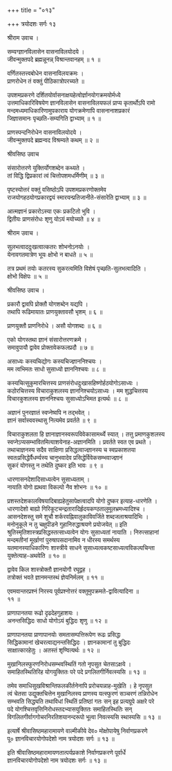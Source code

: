 +++
title = "०१३"

+++
त्रयोदशः सर्गः १३  
  
श्रीराम उवाच ।  
  
सम्यग्ज्ञानविलासेन वासनाविलयोदये ।  
जीवन्मुक्तपदे ब्रह्मन्नूनन्न् विश्रान्तवानहम् ॥ १ ॥  
  
वर्णितस्तत्त्वबोधेन वासनाविलयक्रमः ।  
प्राणरोधेन तं वक्तुं पीठिकात्रोपरच्यते ॥   
  
उपशमप्रकरणे दर्शितयोर्वासनाक्षयहेत्वोर्ज्ञानयोगक्रमयोर्मध्ये   
उत्तमाधिकारिविषयेण ज्ञानविलासेन वासनाविलयफलं प्राप्य कृतार्थोऽपि रामो   
मन्दमध्यमाधिकारिणामुपकाराय योगक्रमेणापि वासनानाशप्रकारं   
जिज्ञासमानः पृच्छति-सम्यगिति द्वाभ्याम् ॥ १ ॥  
  
प्राणस्पन्दनिरोधेन वासनाविलयोदये ।  
जीवन्मुक्तपदे ब्रह्मन्वद विश्रम्यते कथम् ॥ २ ॥  
  
श्रीवसिष्ठ उवाच   
  
संसारोत्तरणे युक्तिर्योगशब्देन कथ्यते ।  
तां विद्धि द्विप्रकारां त्वं चित्तोपशमधर्मिणीम् ॥ ३ ॥  
  
पृष्टस्योत्तरं वक्तुं वसिष्ठोऽपि उपशमप्रकरणोक्तमेव   
राजयोगहठयोगप्रकारद्वयं स्मारयन्प्रतिजानीते-संसारेति द्वाभ्याम् ॥ ३ ॥  
  
आत्मज्ञानं प्रकारोऽस्या एकः प्रकटितो भुवि ।  
द्वितीयः प्राणसंरोधः शृणु योऽयं मयोच्यते ॥ ४ ॥  
  
श्रीराम उवाच ।  
  
सुलभत्वाददुःखत्वात्कतरः शोभनोऽनयोः ।  
येनावगतमात्रेण भूयः क्षोभो न बाधते ॥ ५ ॥  
  
तत्र प्रथमं तयोः कतरस्य सुकरत्वमिति विशेषं पृच्छति-सुलभत्वादिति ।   
क्षोभो विक्षेपः ॥ ५ ॥  
  
श्रीवसिष्ठ उवाच ।  
  
प्रकारौ द्वावपि प्रोक्तौ योगशब्देन यद्यपि ।  
तथापि रूढिमायातः प्राणयुक्तावसौ भृशम् ॥ ६ ॥  
  
प्राणयुक्तौ प्राणनिरोधे । असौ योगशब्दः ॥ ६ ॥  
  
एको योगस्तथा ज्ञानं संसारोत्तरणक्रमे ।  
समावुपायौ द्वावेव प्रोक्तावेकफलप्रदौ ॥ ७ ॥  
  
असाध्यः कस्यचिद्योगः कस्यचिज्ज्ञाननिश्चयः ।  
मम त्वभिमतः साधो सुसाध्यो ज्ञाननिश्चयः ॥ ८ ॥  
  
कस्यचित्सुकुमारचित्तस्य प्राणसंरोधदुःखासहिष्णोर्हठयोगोऽसाध्यः ।   
कठोरचित्तस्य विचाराकुशलस्य ज्ञाननिश्चयोऽसाध्यः । मम शुद्धचित्तस्य   
विचारकुशलस्य ज्ञाननिश्चयः सुसाध्योऽभिमत इत्यर्थः ॥ ८ ॥  
  
अज्ञानं पुनरज्ञातं स्वप्नेष्वपि न तद्भवेत् ।  
ज्ञानं सर्वास्ववस्थासु नित्यमेव प्रवर्तते ॥ ९ ॥  
  
विचाराकुशलता हि ज्ञानाज्ञानस्वरूपविवेकासामर्थ्ये स्यात् । तत्तु प्रमाणकुशलस्य   
स्वप्नेऽप्यसम्भावितमित्याशयेनाह-अज्ञानमिति । प्रवर्तते स्वत एव प्रथते ।   
तथाचाज्ञनस्य सदैव साक्षिणा प्रसिद्धत्वाज्ज्ञानस्य च स्वप्रकाशतया   
स्वतःप्रसिद्धेर्वैधर्म्यस्य चानुभवादेव प्रसिद्धेर्विवेकसम्भवाज्ज्ञानं   
सुकरं योगस्तु न तथेति दुष्कर इति भावः ॥ ९ ॥  
  
धारणासनदेशादिसाध्यत्वेन सुसाध्यताम् ।  
नायाति योगो ह्यथवा विकल्पो नैव शोभनः ॥ १० ॥  
  
प्रशस्तदेशकालविषयादिबाह्यहेतुसापेक्षत्वादपि योगो दुष्कर इत्याह-धारणेति ।   
धारणादेशो बाह्यो गिरिकूटचन्द्रतारादिर्हृदयकण्ठतालुमूलभ्रमध्यादिश्च ।   
आसनदेशस्तु समे शुचौ शर्करवह्निवालुकाविवर्जिते शब्दजलाश्रयादिभिः ।   
मनोनुकूले न तु चक्षुपीडने गुहानिरुद्धाश्रयणे प्रयोजयेत् ॥ इति   
श्रुतिस्मृतिशास्त्रप्रसिद्धस्तत्साध्यत्वेन योगः सुसाध्यतां नायाति । निरुत्साहानां   
मन्दमतीनां मूर्खाणां पुरुषापसदानामिव न धीरस्य समर्थस्य   
यतमानस्याधिकारिणः शास्त्रीये साधने सुसाध्यत्वकष्टसाध्यत्वविकल्पचिन्ता   
युक्तेत्याह-अथवेति ॥ १० ॥  
  
द्वावेव किल शास्त्रोक्तौ ज्ञानयोगौ रघूद्वह ।  
तत्रोक्तं भवते ज्ञानमन्तस्थं ज्ञेयनिर्मलम् ॥ ११ ॥  
  
एवमवान्तरप्रश्नं निरस्य पूर्वप्रश्नोत्तरं वक्तुमुपक्रमते-द्वावित्यादिना ॥   
११ ॥  
  
प्राणापानतया रूढो दृढदेहगुहाशयः ।  
अनन्तसिद्धिदः साधो योगोऽयं बुद्धिदः शृणु ॥ १२ ॥  
  
प्राणापानतया प्राणापानयोः समतासम्पत्तिरूपेण रूढः प्रसिद्धः   
सिद्धिकामानां खेचरत्वाद्यनन्तसिद्धिदः । ज्ञानकामानां तु बुद्धिदः   
साक्षात्कारहेतुः । अतस्तं शृण्वित्यर्थः ॥ १२ ॥  
  
मुखानिलस्फुरणनिरोधसम्भवस्थितिं गतो नृपसुत चेतसाऽक्षये ।  
समाहितस्थितिरिह योगयुक्तितः परे पदे प्रगलितगीर्निवत्स्यसि ॥ १३ ॥  
  
तमेव समाधिसुखविश्रान्तिफलकीर्तनेनापि प्ररोचयन्नाह-मुखेति । हे नृपसुत   
त्वं चेतसा उद्युक्तचित्तेन मुखानिलस्य प्राणस्य यत्स्फुरणं सञ्चरणं तन्निरोधेन   
सम्भवति सिद्ध्यति तथाविधां स्थितिं प्रतिष्ठां गतः सन् इह प्रत्यग्रूपे अक्षरे परे   
पदे योगश्चित्तवृत्तिनिरोधस्तदभ्यासयुक्तितः समाहितस्थितिः सन्   
विगलितगीर्वागगोचरनिरतिशयानन्दरूपो भूत्वा निवत्स्यसि स्थास्यसि ॥ १३ ॥  
  
इत्यार्षे श्रीवासिष्ठमहारामायणे वाल्मीकीये देव० मोक्षोपायेषु निर्वाणप्रकरणे   
पू० ज्ञानविचारयोगोपदेशो नाम त्रयोदशः सर्गः ॥ १३ ॥  
  
इति श्रीवासिष्ठमहारामायणतात्पर्यप्रकाशे निर्वाणप्रकरणे पूर्वार्धे   
ज्ञानविचारयोगोपदेशो नाम त्रयोदशः सर्गः ॥ १३ ॥  
  